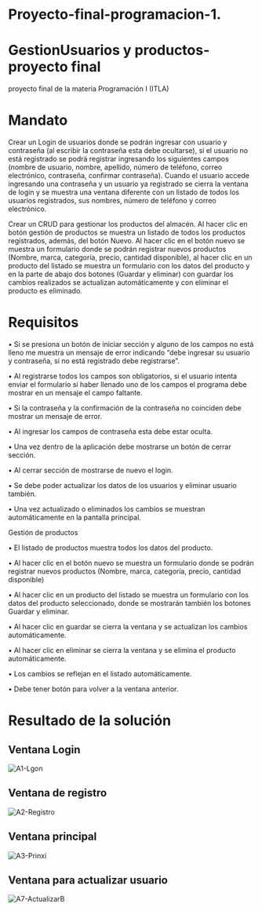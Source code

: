 # Proyecto-final-programacion-1.

# GestionUsuarios y productos-proyecto final
proyecto final de la materia Programación I (ITLA)

# Mandato
Crear un Login de usuarios donde se podrán ingresar con usuario y contraseña (al
escribir la contraseña esta debe ocultarse), si el usuario no está registrado se podrá
registrar ingresando los siguientes campos (nombre de usuario, nombre, apellido,
número de teléfono, correo electrónico, contraseña, confirmar contraseña). Cuando
el usuario accede ingresando una contraseña y un usuario ya registrado se cierra la
ventana de login y se muestra una ventana diferente con un listado de todos los
usuarios registrados, sus nombres, número de teléfono y correo electrónico.

Crear un CRUD para gestionar los productos del almacén. Al hacer clic en botón gestión de productos se muestra un listado de todos los productos registrados, además, del botón Nuevo. Al hacer clic en el botón nuevo se muestra un formulario donde se podrán registrar nuevos productos (Nombre, marca, categoría, precio, cantidad disponible), al hacer clic en un producto del listado se muestra un formulario con los datos del producto y en la parte de abajo dos botones (Guardar y eliminar) con guardar los cambios realizados se actualizan automáticamente y con eliminar el producto es eliminado.

# Requisitos
• Si se presiona un botón de iniciar sección y alguno de los campos no está
lleno me muestra un mensaje de error indicando “debe ingresar su usuario
y contraseña, si no está registrado debe registrarse”.

• Al registrarse todos los campos son obligatorios, si el usuario intenta enviar
el formulario si haber llenado uno de los campos el programa debe mostrar
en un mensaje el campo faltante.

• Si la contraseña y la confirmación de la contraseña no coinciden debe
mostrar un mensaje de error.

• Al ingresar los campos de contraseña esta debe estar oculta.

• Una vez dentro de la aplicación debe mostrarse un botón de cerrar sección.

• Al cerrar sección de mostrarse de nuevo el login.

• Se debe poder actualizar los datos de los usuarios y eliminar usuario
también.

• Una vez actualizado o eliminados los cambios se muestran
automáticamente en la pantalla principal.

Gestión de productos

• El listado de productos muestra todos los datos del producto.

• Al hacer clic en el botón nuevo se muestra un formulario donde se podrán registrar nuevos productos (Nombre, marca, categoría, precio, cantidad disponible)

• Al hacer clic en un producto del listado se muestra un formulario con los datos del producto seleccionado, donde se mostrarán también los botones Guardar y eliminar.

• Al hacer clic en guardar se cierra la ventana y se actualizan los cambios automáticamente.

• Al hacer clic en eliminar se cierra la ventana y se elimina el producto automáticamente.

• Los cambios se reflejan en el listado automáticamente.

• Debe tener botón para volver a la ventana anterior.


# Resultado de la solución
## Ventana Login
![A1-Lgon](https://user-images.githubusercontent.com/71516416/187484810-8bbf6006-2726-4d9d-b744-25a86057f403.png)
## Ventana de registro
![A2-Registro](https://user-images.githubusercontent.com/71516416/187484893-9f7de474-7334-408b-b090-fd53928c90d0.png)
## Ventana principal
![A3-Prinxi](https://user-images.githubusercontent.com/71516416/187484957-8e902c4e-5875-4021-9594-1e5b193b2cc9.png)
## Ventana para actualizar usuario
![A7-ActualizarB](https://user-images.githubusercontent.com/71516416/187485129-e68ec976-fb5f-45d5-8ad7-a76bc0ffa9b7.png)
